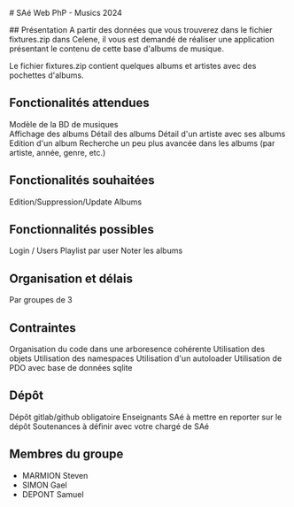 # SAé Web PhP - Musics 2024

## Présentation
A partir des données que vous trouverez dans le fichier fixtures.zip dans Celene, il vous est demandé de
réaliser une application présentant le contenu de cette base d'albums de musique. 

Le fichier fixtures.zip contient quelques albums et artistes avec des pochettes d'albums. 

## Fonctionalités attendues
Modèle de la BD de musiques  
Affichage des albums
Détail des albums
Détail d'un artiste avec ses albums
Edition d'un album
Recherche un peu plus avancée dans les albums (par artiste, année, genre, etc.)

## Fonctionalités souhaitées
Edition/Suppression/Update Albums

## Fonctionnalités possibles
Login / Users
Playlist par user
Noter les albums

## Organisation et délais
Par groupes de 3

## Contraintes
Organisation du code dans une arboresence cohérente
Utilisation des objets
Utilisation des namespaces
Utilisation d'un autoloader
Utilisation de PDO avec base de données sqlite

## Dépôt 
Dépôt gitlab/github obligatoire 
Enseignants SAé à mettre en reporter sur le dépôt
Soutenances à définir avec votre chargé de SAé

## Membres du groupe 
- MARMION Steven
- SIMON Gael
- DEPONT Samuel
